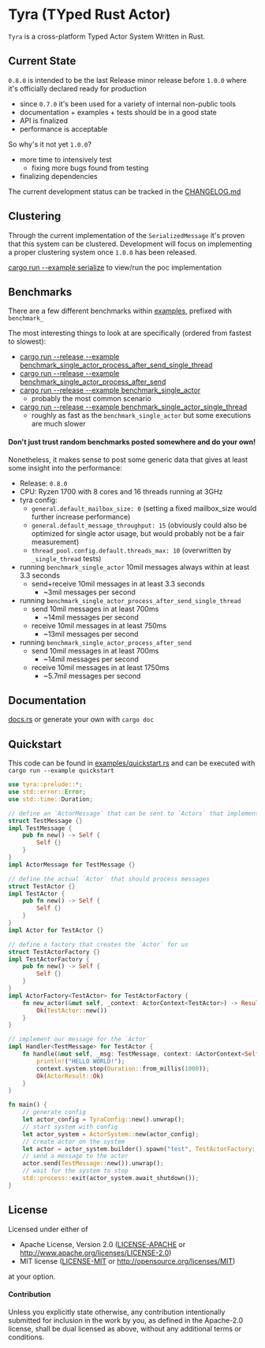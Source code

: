 # Tyra (TYped Rust Actor)

`Tyra` is a cross-platform Typed Actor System Written in Rust.


## Current State

`0.8.0` is intended to be the last Release minor release before `1.0.0` where it's officially declared ready for production
 - since `0.7.0` it's been used for a variety of internal non-public tools
 - documentation + examples + tests should be in a good state
 - API is finalized
 - performance is acceptable

So why's it not yet `1.0.0`?
 - more time to intensively test
   - fixing more bugs found from testing
 - finalizing dependencies

The current development status can be tracked in the [CHANGELOG.md](CHANGELOG.md)

## Clustering

Through the current implementation of the `SerializedMessage` it's proven that this system can be clustered.
Development will focus on implementing a proper clustering system once `1.0.0` has been released. 

[cargo run --example serialize](./examples/serialize.rs) to view/run the poc implementation 

## Benchmarks

There are a few different benchmarks within [examples](./examples), prefixed with `benchmark_`

The most interesting things to look at are specifically (ordered from fastest to slowest):
- [cargo run --release --example benchmark_single_actor_process_after_send_single_thread](benchmark_single_actor_process_after_send_single_thread)
- [cargo run --release --example benchmark_single_actor_process_after_send](benchmark_single_actor_process_after_send)
- [cargo run --release --example benchmark_single_actor](benchmark_single_actor)
   - probably the most common scenario
- [cargo run --release --example benchmark_single_actor_single_thread](benchmark_single_actor_single_thread)
  - roughly as fast as the `benchmark_single_actor` but some executions are much slower


#### Don't just trust random benchmarks posted somewhere and do your own!
Nonetheless, it makes sense to post some generic data that gives at least some insight into the performance:
 - Release: `0.8.0`
 - CPU: Ryzen 1700 with 8 cores and 16 threads running at 3GHz
 - tyra config:
   - `general.default_mailbox_size: 0` (setting a fixed mailbox_size would further increase performance)
   - `general.default_message_throughput: 15` (obviously could also be optimized for single actor usage, but would probably not be a fair measurement)
   - `thread_pool.config.default.threads_max: 10` (overwritten by `_single_thread` tests)
 - running `benchmark_single_actor` 10mil messages always within at least 3.3 seconds
   - send+receive 10mil messages in at least 3.3 seconds
     - ~3mil messages per second
 - running `benchmark_single_actor_process_after_send_single_thread`
   - send 10mil messages in at least 700ms
     - ~14mil messages per second
   - receive 10mil messages in at least 750ms
     - ~13mil messages per second
 - running `benchmark_single_actor_process_after_send`
   - send 10mil messages in at least 700ms
     - ~14mil messages per second
   - receive 10mil messages in at least 1750ms
     - ~5.7mil messages per second


## Documentation

[docs.rs](https://docs.rs/tyra/) or generate your own with `cargo doc`

## Quickstart

This code can be found in [examples/quickstart.rs](./examples/quickstart.rs) and can be executed with `cargo run --example quickstart`

```rust
use tyra::prelude::*;
use std::error::Error;
use std::time::Duration;

// define an `ActorMessage` that can be sent to `Actors` that implement the corresponding `Handler<T>`
struct TestMessage {}
impl TestMessage {
    pub fn new() -> Self {
        Self {}
    }
}
impl ActorMessage for TestMessage {}

// define the actual `Actor` that should process messages
struct TestActor {}
impl TestActor {
    pub fn new() -> Self {
        Self {}
    }
}
impl Actor for TestActor {}

// define a factory that creates the `Actor` for us
struct TestActorFactory {}
impl TestActorFactory {
    pub fn new() -> Self {
        Self {}
    }
}
impl ActorFactory<TestActor> for TestActorFactory {
    fn new_actor(&mut self, _context: ActorContext<TestActor>) -> Result<TestActor, Box<dyn Error>> {
        Ok(TestActor::new())
    }
}

// implement our message for the `Actor`
impl Handler<TestMessage> for TestActor {
    fn handle(&mut self, _msg: TestMessage, context: &ActorContext<Self>) -> Result<ActorResult, Box<dyn Error>> {
        println!("HELLO WORLD!");
        context.system.stop(Duration::from_millis(1000));
        Ok(ActorResult::Ok)
    }
}

fn main() {
    // generate config
    let actor_config = TyraConfig::new().unwrap();
    // start system with config
    let actor_system = ActorSystem::new(actor_config);
    // create actor on the system
    let actor = actor_system.builder().spawn("test", TestActorFactory::new()).unwrap();
    // send a message to the actor
    actor.send(TestMessage::new()).unwrap();
    // wait for the system to stop
    std::process::exit(actor_system.await_shutdown());
}
```

## License

Licensed under either of

* Apache License, Version 2.0 ([LICENSE-APACHE](LICENSE-APACHE) or http://www.apache.org/licenses/LICENSE-2.0)
* MIT license ([LICENSE-MIT](LICENSE-MIT) or http://opensource.org/licenses/MIT)

at your option.


#### Contribution

Unless you explicitly state otherwise, any contribution intentionally submitted
for inclusion in the work by you, as defined in the Apache-2.0 license, shall be
dual licensed as above, without any additional terms or conditions.